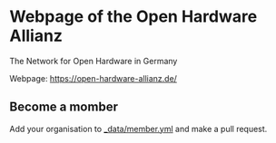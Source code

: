 # Webpage of the Open Hardware Allianz
The Network for Open Hardware in Germany

Webpage: https://open-hardware-allianz.de/

## Become a momber
Add your organisation to [_data/member.yml](https://github.com/okfde/open-hardware-allianz/blob/master/_data/member.yml) and make a pull request.

